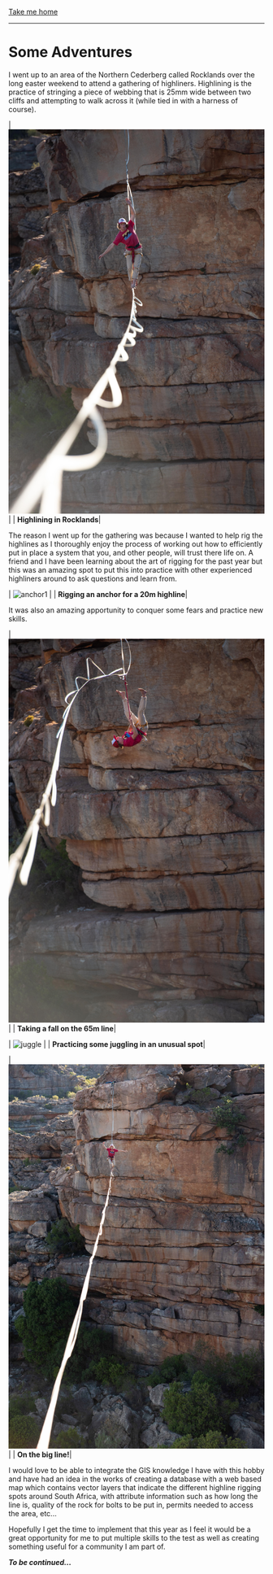 [Take me home](../../index.md#projects)

---

# Some Adventures

I went up to an area of the Northern Cederberg called Rocklands over the long easter weekend to attend a gathering of highliners. Highlining is the practice of stringing a piece of webbing that is 25mm wide between two cliffs and attempting to walk across it (while tied in with a harness of course).

| ![big](../media/big1.jpg) |
| <b>Highlining in Rocklands</b>|

The reason I went up for the gathering was because I wanted to help rig the highlines as I thoroughly enjoy the process of working out how to efficiently put in place a system that you, and other people, will trust there life on. A friend and I have been learning about the art of rigging for the past year but this was an amazing spot to put this into practice with other experienced highliners around to ask questions and learn from. 

| ![anchor1](../media/anchor1.jpg) |
| <b>Rigging an anchor for a 20m highline</b>|

It was also an amazing apportunity to conquer some fears and practice new skills.

| ![fall](../media/fall.jpg) |
| <b>Taking a fall on the 65m line</b>|

| ![juggle](../media/juggle.JPG) |
| <b>Practicing some juggling in an unusual spot</b>|

| ![big2](../media/big2.jpg) |
| <b>On the big line!</b>|

I would love to be able to integrate the GIS knowledge I have with this hobby and have had an idea in the works of creating a database with a web based map which contains vector layers that indicate the different highline rigging spots around South Africa, with attribute information such as how long the line is, quality of the rock for bolts to be put in, permits needed to access the area, etc...

Hopefully I get the time to implement that this year as I feel it would be a great opportunity for me to put multiple skills to the test as well as creating something useful for a community I am part of.

***To be continued...***